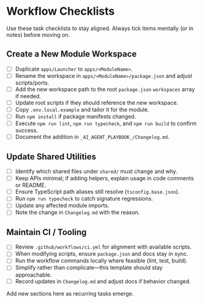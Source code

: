 # Workflow Checklists

Use these task checklists to stay aligned. Always tick items mentally (or in notes) before moving on.

## Create a New Module Workspace
- [ ] Duplicate `apps/Launcher` to `apps/<ModuleName>`.
- [ ] Rename the workspace in `apps/<ModuleName>/package.json` and adjust scripts/ports.
- [ ] Add the new workspace path to the root `package.json` `workspaces` array if needed.
- [ ] Update root scripts if they should reference the new workspace.
- [ ] Copy `.env.local.example` and tailor it for the module.
- [ ] Run `npm install` if package manifests changed.
- [ ] Execute `npm run lint`, `npm run typecheck`, and `npm run build` to confirm success.
- [ ] Document the addition in `_AI_AGENT_PLAYBOOK_/Changelog.md`.

## Update Shared Utilities
- [ ] Identify which shared files under `shared/` must change and why.
- [ ] Keep APIs minimal; if adding helpers, explain usage in code comments or README.
- [ ] Ensure TypeScript path aliases still resolve (`tsconfig.base.json`).
- [ ] Run `npm run typecheck` to catch signature regressions.
- [ ] Update any affected module imports.
- [ ] Note the change in `Changelog.md` with the reason.

## Maintain CI / Tooling
- [ ] Review `.github/workflows/ci.yml` for alignment with available scripts.
- [ ] When modifying scripts, ensure `package.json` and docs stay in sync.
- [ ] Run the workflow commands locally where feasible (lint, test, build).
- [ ] Simplify rather than complicate—this template should stay approachable.
- [ ] Record updates in `Changelog.md` and adjust docs if behavior changed.

Add new sections here as recurring tasks emerge.
